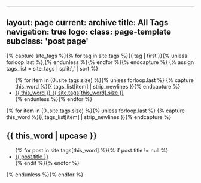 
---
layout: page
current: archive
title: All Tags
navigation: true
logo: 
class: page-template
subclass: 'post page'
---

<div id="post-index" class="well article">
{% capture site_tags %}{% for tag in site.tags %}{{ tag | first }}{% unless forloop.last %},{% endunless %}{% endfor %}{% endcapture %}
{% assign tags_list = site_tags | split:',' | sort %}

<ul class="entry-meta inline-list">
  {% for item in (0..site.tags.size) %}{% unless forloop.last %}
    {% capture this_word %}{{ tags_list[item] | strip_newlines }}{% endcapture %}
  	<li><a href="#{{ this_word }}" class="tag"><span class="term alltags">{{ this_word }}</span> <span class="count alltags">{{ site.tags[this_word].size }}</span></a></li>
  {% endunless %}{% endfor %}
</ul>

{% for item in (0..site.tags.size) %}{% unless forloop.last %}
  {% capture this_word %}{{ tags_list[item] | strip_newlines }}{% endcapture %}
	<article>
	<h2 id="{{ this_word }}" class="tag-heading">{{ this_word | upcase }}</h2>
		<ul>
    {% for post in site.tags[this_word] %}{% if post.title != null %}
      <!-- <li class="entry-title"><a href="{{ site.url }}{{ post.url }}" target="_blank" title="{{ post.title }}">{{ post.title }}</a></li> -->
      <li class="entry-title"><a href="{{ post.url }}" target="_blank" title="{{ post.title }}">{{ post.title }}</a></li>
    {% endif %}{% endfor %}
		</ul>
	</article><!-- /.hentry -->
{% endunless %}{% endfor %}
</div>